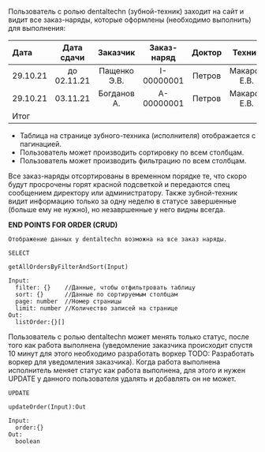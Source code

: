 Пользователь с ролью dentaltechn (зубной-техник) заходит на сайт и видит все заказ-наряды, которые оформлены (необходимо выполнить) для выполнения:

   Дата  |  Дата сдачи |  Заказчик   | Заказ-наряд |   Доктор   |     Техник    |   Пациент   | Статус выполнения | Статус доставки 
:--------|:-----------:|:-----------:|:-----------:|:----------:|:-------------:|:-----------:|:-----------------:|:---------------:
29.10.21 | до 02.11.21 | Пащенко Э.В.| I-00000001  |   Петров   |  Макаров Е.В. | Василевский |       true        |      false      
29.10.21 |   03.11.21  | Богданов А. | A-00000001  |   Петров   |  Макаров Е.В. | Василевский |       true        |      true       
  Итог   |             |             |             |            |               |             |                   |                      

* Таблица на странице зубного-техника (исполнителя) отображается с пагинацией.
* Пользователь может производить сортировку по всем столбцам.
* Пользователь может производить фильтрацию по всем столбцам.

Все заказ-наряды отсортированы в временном порядке те, что скоро будут просрочены горят красной подсветкой и передаются спец сообщением директору или администратору. Также зубной-техник видит информацию только за одну неделю в статусе завершенные (больше ему не нужно), но незавршенные у него видны всегда.

__END POINTS FOR ORDER (CRUD)__
```
Отображение данных у dentaltechn возможна на все заказ наряды.

SELECT

getAllOrdersByFilterAndSort(Input)

Input:
  filter: {}    //Данные, чтобы отфильтровать таблицу
  sort: {}      //Данные по сортируемым столбцам
  page: number  //Номер страницы
  limit: number //Количество записей на странице
Out:
  listOrder:{}[]
```
Пользователь с ролью dentaltechn может менять только статус, после того как работа выполнена (уведомление заказчика происходит спустя 10 минут для этого необходимо разработать воркер TODO: Разработать воркер для уведомления заказчика). Когда работа выполнена исполнитель меняет статус как работа выполнена, для этого и нужен UPDATE у данного пользователя удалять и добавлять он не может.

```
UPDATE

updateOrder(Input):Out

Input:
  order:{}
Out:
  boolean

```